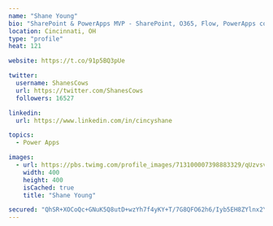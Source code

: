 ```yaml
---
name: "Shane Young"
bio: "SharePoint & PowerApps MVP - SharePoint, O365, Flow, PowerApps consulting? @PowerApps911 | Pure Snark? You found it."
location: Cincinnati, OH
type: "profile"
heat: 121

website: https://t.co/91p5BQ3pUe

twitter:
  username: ShanesCows
  url: https://twitter.com/ShanesCows
  followers: 16527

linkedin:
  url: https://www.linkedin.com/in/cincyshane

topics:
  - Power Apps

images:
  - url: https://pbs.twimg.com/profile_images/713100007398883329/qUzvsvQ3_400x400.jpg
    width: 400
    height: 400
    isCached: true
    title: "Shane Young"

secured: "QhSR+XOCoQc+GNuK5Q8utD+wzYh7f4yKY+T/7G8QFO62h6/Iyb5EH8ZYlnx2YdGYByUIXWzFs1okcOsfXBd5S54CJvaaXP7KrH4b4dvjtCoVT+kVXLl96v7bcmdh1a/tCrAdWNKH0l+rwQD2967z1FBw84/V427mnM+WA4hE+SKFqzXf0NhthA2FPFYxx0qVA3G+RGx11yFsWeYiNLbXvklBU5oj6nBFjkUkacoRVChj/AgmtJlNf40yb6SxoCIgG+MFIKbjd5YbcHoZ8az7kj93uDMOkapTWc+5HDlxbWtn3N889myFXbaYr2WTyRVxPUzUSqCo/FpLtcCh+c+n0arwX0mc5iBOwUB+LRtF/dkXOnolBjcfbAr7jScivaJCeWjGU2bDiALLFzj2qwO4YBpwluB25gBDTPT/9itPKGI=;uQWwsNGXsvjlzZ4WGbPZSg=="
---
```


